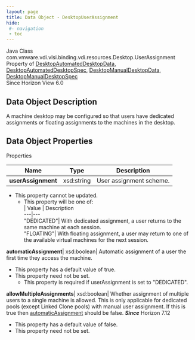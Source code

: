 ```yaml
---
layout: page
title: Data Object - DesktopUserAssignment
hide:
 #- navigation
 - toc
---
```






Java Class
    com.vmware.vdi.vlsi.binding.vdi.resources.Desktop.UserAssignment  
Property of
     [DesktopAutomatedDesktopData](vdi.resources.Desktop.AutomatedDesktopData.md#field_detail), [DesktopAutomatedDesktopSpec](vdi.resources.Desktop.AutomatedDesktopSpec.md#field_detail), [DesktopManualDesktopData](vdi.resources.Desktop.ManualDesktopData.md#field_detail), [DesktopManualDesktopSpec](vdi.resources.Desktop.ManualDesktopSpec.md#field_detail)  
Since 
    Horizon View 6.0

## Data Object Description 

A machine desktop may be configured so that users have dedicated assignments or floating assignments to the machines in the desktop. 

## Data Object Properties

Properties

Name |  Type |  Description   
---|---|---  
**userAssignment**|  xsd:string|  User assignment scheme.   


* This property cannot be updated.
  * This property will be one of:  
|  Value |  Description   
---|---  
"DEDICATED"| With dedicated assignment, a user returns to the same machine at each session.  
"FLOATING"| With floating assignment, a user may return to one of the available virtual machines for the next session.  

  
**automaticAssignment**|  xsd:boolean|  Automatic assignment of a user the first time they access the machine.   


  * This property has a default value of true.
* This property need not be set.
  * This property is required if userAssignment is set to "DEDICATED".

  
**allowMultipleAssignments**|  xsd:boolean|  Whether assignment of multiple users to a single machine is allowed. This is only applicable for dedicated pools (except Linked Clone pools) with manual user assignment. If this is true then [automaticAssignment](vdi.resources.Desktop.UserAssignment.md#automaticAssignment) should be false.  **_Since_** Horizon 7.12  


  * This property has a default value of false.
* This property need not be set.

  
  
  
   
  
  

